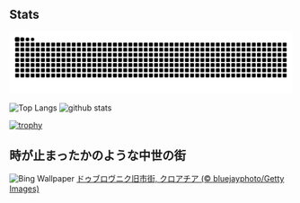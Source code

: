 ## Stats
<picture>
  <source media="(prefers-color-scheme: dark)" srcset="https://raw.githubusercontent.com/ba230t/ba230t/output/github-contribution-grid-snake-dark.svg">
  <source media="(prefers-color-scheme: light)" srcset="https://raw.githubusercontent.com/ba230t/ba230t/output/github-contribution-grid-snake.svg">
  <img alt="github contribution grid snake animation" src="https://raw.githubusercontent.com/ba230t/ba230t/output/github-contribution-grid-snake.svg">
</picture>

<p align="left">
  <img alt="Top Langs" height="150px" src="https://github-readme-stats.vercel.app/api/top-langs/?username=ba230t&layout=compact&theme=transparent" />
  <img alt="github stats" height="150px" src="https://github-readme-stats.vercel.app/api?username=ba230t&theme=transparent" />
</p>

[![trophy](https://github-profile-trophy.vercel.app/?username=ba230t&theme=transparent&column=7)](https://github.com/ryo-ma/github-profile-trophy)


<!-- Bing Wallpaper Start -->
## 時が止まったかのような中世の街
![Bing Wallpaper](https://www.bing.com/th?id=OHR.DubrovnikTwilight_JA-JP6048239722_1920x1080.jpg&rf=LaDigue_1920x1080.jpg&pid=hp)
[ドゥブロヴニク旧市街, クロアチア (© bluejayphoto/Getty Images)](https://www.bing.com/search?q=%E3%83%89%E3%82%A5%E3%83%96%E3%83%AD%E3%83%B4%E3%83%8B%E3%82%AF%E6%97%A7%E5%B8%82%E8%A1%97%2c+%E3%82%AF%E3%83%AD%E3%82%A2%E3%83%81%E3%82%A2&form=hpcapt&filters=HpDate%3a%2220250608_1500%22)
<!-- Bing Wallpaper End -->
